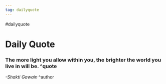 ```yaml
---
tag: dailyquote
---
```


#dailyquote

# Daily Quote

### The more light you allow within you, the brighter the world you live in will be. ^quote
*-Shakti Gawain* ^author
